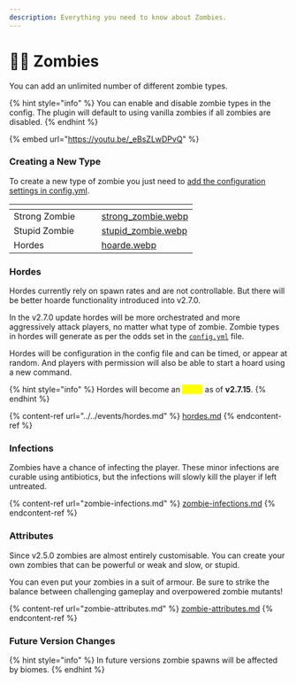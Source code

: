 ```yaml
---
description: Everything you need to know about Zombies.
---
```


# 🧟‍♂️ Zombies

You can add an unlimited number of different zombie types.

{% hint style="info" %}
You can enable and disable zombie types in the config. The plugin will default to using vanilla zombies if all zombies are disabled.
{% endhint %}

{% embed url="https://youtu.be/_eBsZLwDPvQ" %}

### Creating a New Type

To create a new type of zombie you just need to [add the configuration settings in config.yml](../../configuration/legacy-config.yml/zombie-settings.md).

<table data-card-size="large" data-view="cards"><thead><tr><th></th><th data-hidden></th><th data-hidden></th><th data-hidden data-card-cover data-type="files"></th></tr></thead><tbody><tr><td>Strong Zombie</td><td></td><td></td><td><a href="../../.gitbook/assets/strong_zombie.webp">strong_zombie.webp</a></td></tr><tr><td>Stupid Zombie</td><td></td><td></td><td><a href="../../.gitbook/assets/stupid_zombie.webp">stupid_zombie.webp</a></td></tr><tr><td>Hordes</td><td></td><td></td><td><a href="../../.gitbook/assets/hoarde.webp">hoarde.webp</a></td></tr></tbody></table>

### Hordes

Hordes currently rely on spawn rates and are not controllable. But there will be better hoarde functionality introduced into v2.7.0.

In the v2.7.0 update hordes will be more orchestrated and more aggressively attack players, no matter what type of zombie. Zombie types in hordes will generate as per the odds set in the [`config.yml`](../../configuration/legacy-config.yml/) file.

Hordes will be configuration in the config file and can be timed, or appear at random. And players with permission will also be able to start a hoard using a new command.

{% hint style="info" %}
Hordes will become an <mark style="color:yellow;">Event</mark> as of **v2.7.15**.
{% endhint %}

{% content-ref url="../../events/hordes.md" %}
[hordes.md](../../events/hordes.md)
{% endcontent-ref %}

### Infections

Zombies have a chance of infecting the player. These minor infections are curable using antibiotics, but the infections will slowly kill the player if left untreated.

{% content-ref url="zombie-infections.md" %}
[zombie-infections.md](zombie-infections.md)
{% endcontent-ref %}

### Attributes

Since v2.5.0 zombies are almost entirely customisable. You can create your own zombies that can be powerful or weak and slow, or stupid.

You can even put your zombies in a suit of armour. Be sure to strike the balance between challenging gameplay and overpowered zombie mutants!

{% content-ref url="zombie-attributes.md" %}
[zombie-attributes.md](zombie-attributes.md)
{% endcontent-ref %}

### Future Version Changes

{% hint style="info" %}
In future versions zombie spawns will be affected by biomes.
{% endhint %}
